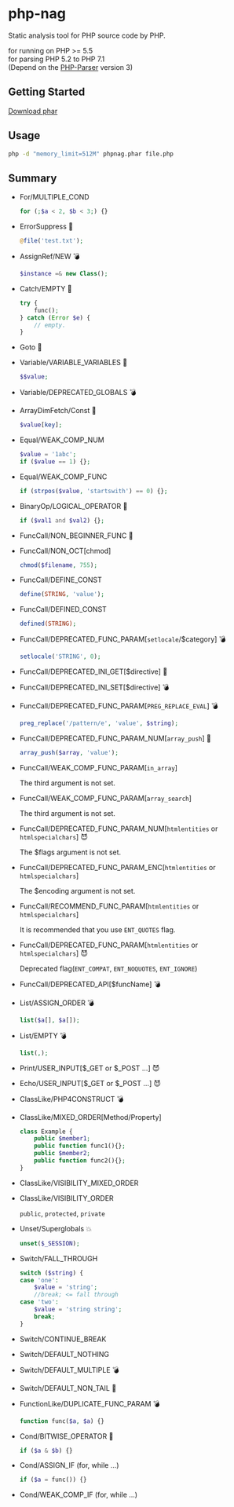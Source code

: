 # php-nag

Static analysis tool for PHP source code by PHP.

for running on PHP >= 5.5  
for parsing PHP 5.2 to PHP 7.1  
(Depend on the [PHP-Parser](https://github.com/nikic/PHP-Parser) version 3)

## Getting Started

[Download phar](https://github.com/algo13/php-nag/releases)

## Usage

~~~sh
php -d "memory_limit=512M" phpnag.phar file.php
~~~

## Summary

-   For/MULTIPLE_COND

    ~~~php
    for (;$a < 2, $b < 3;) {}
    ~~~

-   ErrorSuppress :beginner:

    ~~~php
    @file('test.txt');
    ~~~

-   AssignRef/NEW :bomb:

    ~~~php
    $instance =& new Class();
    ~~~

-   Catch/EMPTY :beginner:

    ~~~php
    try {
        func();
    } catch (Error $e) {
        // empty.
    }
    ~~~

-   Goto :beginner:

-   Variable/VARIABLE_VARIABLES :beginner:

    ~~~php
    $$value;
    ~~~

-   Variable/DEPRECATED_GLOBALS :bomb:

-   ArrayDimFetch/Const :dash:

    ~~~php
    $value[key];
    ~~~

-   Equal/WEAK_COMP_NUM

    ~~~php
    $value = '1abc';
    if ($value == 1) {};
    ~~~

-   Equal/WEAK_COMP_FUNC

    ~~~php
    if (strpos($value, 'startswith') == 0) {};
    ~~~

-   BinaryOp/LOGICAL_OPERATOR :beginner:

    ~~~php
    if ($val1 and $val2) {};
    ~~~

-   FuncCall/NON_BEGINNER_FUNC :beginner:

-   FuncCall/NON_OCT\[chmod\]

    ~~~php
    chmod($filename, 755);
    ~~~

-   FuncCall/DEFINE_CONST

    ~~~php
    define(STRING, 'value');
    ~~~

-   FuncCall/DEFINED_CONST

    ~~~php
    defined(STRING);
    ~~~

-   FuncCall/DEPRECATED_FUNC_PARAM\[`setlocale`/$category\] :bomb:

    ~~~php
    setlocale('STRING', 0);
    ~~~

-   FuncCall/DEPRECATED_INI_GET\[$directive\] :beginner:

-   FuncCall/DEPRECATED_INI_SET\[$directive\] :bomb:

-   FuncCall/DEPRECATED_FUNC_PARAM\[`PREG_REPLACE_EVAL`\] :bomb:

    ~~~php
    preg_replace('/pattern/e', 'value', $string);
    ~~~

-   FuncCall/DEPRECATED_FUNC_PARAM_NUM\[`array_push`\] :dash:

    ~~~php
    array_push($array, 'value');
    ~~~

-   FuncCall/WEAK_COMP_FUNC_PARAM\[`in_array`\]

    The third argument is not set.

-   FuncCall/WEAK_COMP_FUNC_PARAM\[`array_search`\]

    The third argument is not set.

-   FuncCall/DEPRECATED_FUNC_PARAM_NUM\[`htmlentities` or `htmlspecialchars`\] :smiling_imp:

    The $flags argument is not set.

-   FuncCall/DEPRECATED_FUNC_PARAM_ENC\[`htmlentities` or `htmlspecialchars`\]

    The $encoding argument is not set.

-   FuncCall/RECOMMEND_FUNC_PARAM\[`htmlentities` or `htmlspecialchars`\]

    It is recommended that you use `ENT_QUOTES` flag.

-   FuncCall/DEPRECATED_FUNC_PARAM\[`htmlentities` or `htmlspecialchars`\] :smiling_imp:

    Deprecated flag(`ENT_COMPAT`, `ENT_NOQUOTES`, `ENT_IGNORE`)

-   FuncCall/DEPRECATED_API\[$funcName\] :bomb:

-   List/ASSIGN_ORDER :bomb:

    ~~~php
    list($a[], $a[]);
    ~~~

-   List/EMPTY :bomb:

    ~~~php
    list(,);
    ~~~

-   Print/USER_INPUT\[$\_GET or $\_POST ...\] :smiling_imp:

-   Echo/USER_INPUT\[$\_GET or $\_POST ...\] :smiling_imp:

-   ClassLike/PHP4CONSTRUCT :bomb:

-   ClassLike/MIXED_ORDER\[Method/Property\]

    ~~~php
    class Example {
        public $member1;
        public function func1(){};
        public $member2;
        public function func2(){};
    }
    ~~~

-   ClassLike/VISIBILITY_MIXED_ORDER

-   ClassLike/VISIBILITY_ORDER

    `public`, `protected`, `private`

-   Unset/Superglobals :boom:

    ~~~php
    unset($_SESSION);
    ~~~

-   Switch/FALL_THROUGH

    ~~~php
    switch ($string) {
    case 'one':
        $value = 'string';
        //break; <= fall through
    case 'two':
        $value = 'string string';
        break;
    }
    ~~~

-   Switch/CONTINUE_BREAK

-   Switch/DEFAULT_NOTHING

-   Switch/DEFAULT_MULTIPLE :bomb:

-   Switch/DEFAULT_NON_TAIL :beginner:

-   FunctionLike/DUPLICATE_FUNC_PARAM :bomb:

    ~~~php
    function func($a, $a) {}
    ~~~

-   Cond/BITWISE_OPERATOR :beginner:

    ~~~php
    if ($a & $b) {}
    ~~~

-   Cond/ASSIGN_IF (for, while ...)

    ~~~php
    if ($a = func()) {}
    ~~~

-   Cond/WEAK_COMP_IF (for, while ...)
